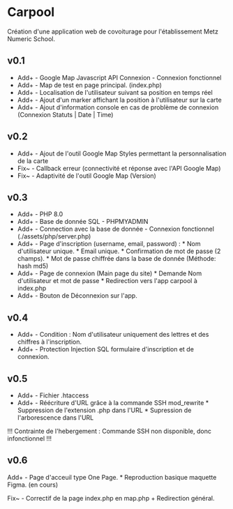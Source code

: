 # Carpool 

Création d'une application web de covoiturage pour l'établissement Metz Numeric School.

## v0.1

* Add+ - Google Map Javascript API Connexion - Connexion fonctionnel
* Add+ - Map de test en page principal. (index.php)
* Add+ - Localisation de l'utilisateur suivant sa position en temps réel
* Add+ - Ajout d'un marker affichant la position à l'utilisateur sur la carte
* Add+ - Ajout d'information console en cas de problème de connexion (Connexion Statuts | Date | Time)

## v0.2

- Add+ - Ajout de l'outil Google Map Styles permettant la personnalisation de la carte
- Fix~ - Callback erreur (connectivité et réponse avec l'API Google Map)
- Fix~ - Adaptivité de l'outil Google Map (Version)

## v0.3

- Add+ - PHP 8.0
- Add+ - Base de donnée SQL - PHPMYADMIN
- Add+ - Connection avec la base de donnée - Connexion fonctionnel (./assets/php/server.php)
- Add+ - Page d'inscription (username, email, password) :
            * Nom d'utilisateur unique.
            * Email unique.
            * Confirmation de mot de passe (2 champs).
            * Mot de passe chiffrée dans la base de donnée (Méthode: hash md5)
- Add+ - Page de connexion (Main page du site)
            * Demande Nom d'utilisateur et mot de passe
            * Redirection vers l'app carpool à index.php
- Add+ - Bouton de Déconnexion sur l'app.

## v0.4

- Add+ - Condition : Nom d'utilisateur uniquement des lettres et des chiffres à l'inscription.
- Add+ - Protection Injection SQL formulaire d'inscription et de connexion.

## v0.5

- Add+ - Fichier .htaccess
- Add+ - Réécriture d'URL grâce à la commande SSH mod_rewrite
        * Suppression de l'extension .php dans l'URL
        * Supression de l'arborescence dans l'URL
        
!!! Contrainte de l'hebergement : Commande SSH non disponible, donc infonctionnel !!!

## v0.6

Add+ - Page d'acceuil type One Page.
       * Reproduction basique maquette Figma. (en cours)

Fix~ - Correctif de la page index.php en map.php + Redirection général.
















